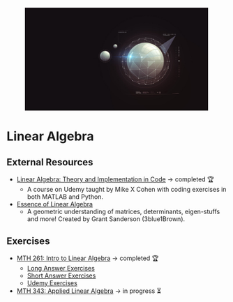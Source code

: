 <p align="center">
  <kbd>
    <img width="420" src="../../assets/images/applied.jpg">
  </kbd>
</p>

# Linear Algebra

## External Resources

- [Linear Algebra: Theory and Implementation in Code](https://www.udemy.com/course/linear-algebra-theory-and-implementation/) &rarr; completed 🏆
  - A course on Udemy taught by Mike X Cohen with coding exercises in both MATLAB and Python.
- [Essence of Linear Algebra](https://www.youtube.com/playlist?list=PLZHQObOWTQDPD3MizzM2xVFitgF8hE_ab)
  - A geometric understanding of matrices, determinants, eigen-stuffs and more! Created by Grant Sanderson (3blue1Brown).

## Exercises

- [MTH 261: Intro to Linear Algebra](/python/linear/mth-261) &rarr; completed 🏆
  - [Long Answer Exercises](/python/linear/mth-261/long-answer)
  - [Short Answer Exercises](/python/linear/mth-261/short-answer)
  - [Udemy Exercises](/python/linear/mth-261/udemy)
- [MTH 343: Applied Linear Algebra](/python/linear/mth-343) &rarr; in progress ⏳
